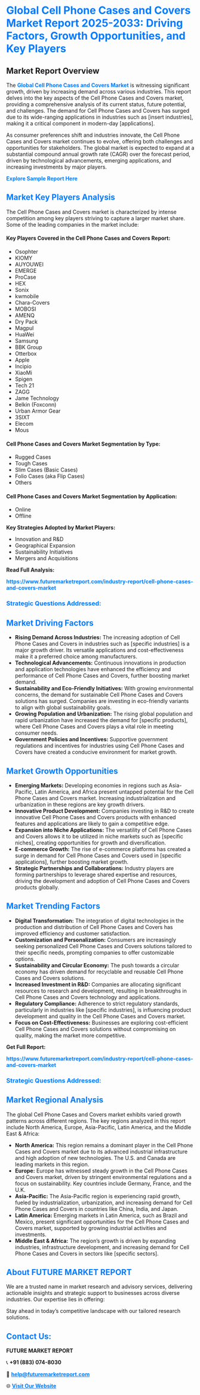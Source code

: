 <h1 style="color: #007BFF;">Global Cell Phone Cases and Covers Market Report 2025-2033: Driving Factors, Growth Opportunities, and Key Players</h1>

<section id="overview">
<h2>Market Report Overview</h2>
<p>The <a href="https://www.futuremarketreport.com/industry-report/cell-phone-cases-and-covers-market" style="color: #007BFF; text-decoration: none;"><strong>Global Cell Phone Cases and Covers Market</strong></a> is witnessing significant growth, driven by increasing demand across various industries. This report delves into the key aspects of the Cell Phone Cases and Covers market, providing a comprehensive analysis of its current status, future potential, and challenges. The demand for Cell Phone Cases and Covers has surged due to its wide-ranging applications in industries such as [insert industries], making it a critical component in modern-day [applications].</p>
<p>As consumer preferences shift and industries innovate, the Cell Phone Cases and Covers market continues to evolve, offering both challenges and opportunities for stakeholders. The global market is expected to expand at a substantial compound annual growth rate (CAGR) over the forecast period, driven by technological advancements, emerging applications, and increasing investments by major players.</p>
</section>

<section id="overview">
<p><a href="https://www.futuremarketreport.com/request-sample/reportId=43224" style="color: #007BFF; text-decoration: none;"><strong>Explore Sample Report Here</strong></a></p>
</section>

<section id="key-players">
<h2 style="color: #007BFF;">Market Key Players Analysis</h2>
<p>The Cell Phone Cases and Covers market is characterized by intense competition among key players striving to capture a larger market share. Some of the leading companies in the market include:</p>
<h4>Key Players Covered in the Cell Phone Cases and Covers Report:</h4>
<ul><li>Osophter</li><li>KIOMY</li><li>AUYOUWEI</li><li>EMERGE</li><li>ProCase</li><li>HEX</li><li>Sonix</li><li>kwmobile</li><li>Chara-Covers</li><li>MOBOSI</li><li>AMENQ</li><li>Dry Pack</li><li>Magpul</li><li>HuaWei</li><li>Samsung</li><li>BBK Group</li><li>Otterbox</li><li>Apple</li><li>Incipio</li><li>XiaoMi</li><li>Spigen</li><li>Tech 21</li><li>ZAGG</li><li>Jame Technology</li><li>Belkin (Foxconn)</li><li>Urban Armor Gear</li><li>3SIXT</li><li>Elecom</li><li>Mous</li></ul>
<h4>Cell Phone Cases and Covers Market Segmentation by Type:</h4>
<ul><li>Rugged Cases</li><li>Tough Cases</li><li>Slim Cases (Basic Cases)</li><li>Folio Cases (aka Flip Cases)</li><li>Others</li></ul>

<h4>Cell Phone Cases and Covers Market Segmentation by Application:</h4>
<ul><li>Online</li><li>Offline</li></ul>
<p><strong>Key Strategies Adopted by Market Players:</strong></p>
<ul>
<li>Innovation and R&D</li>
<li>Geographical Expansion</li>
<li>Sustainability Initiatives</li>
<li>Mergers and Acquisitions</li>
</ul>
</section>

<section>
<p><strong>Read Full Analysis: </strong></p><a href="https://www.futuremarketreport.com/industry-report/cell-phone-cases-and-covers-market" style="color: #007BFF; text-decoration: none;"><strong>https://www.futuremarketreport.com/industry-report/cell-phone-cases-and-covers-market</strong></a>
<h3 style="color: #007BFF;">Strategic Questions Addressed:</h3>
</section>

<section id="driving-factors">
<h2 style="color: #007BFF;">Market Driving Factors</h2>
<ul>
<li><strong>Rising Demand Across Industries:</strong> The increasing adoption of Cell Phone Cases and Covers in industries such as [specific industries] is a major growth driver. Its versatile applications and cost-effectiveness make it a preferred choice among manufacturers.</li>
<li><strong>Technological Advancements:</strong> Continuous innovations in production and application technologies have enhanced the efficiency and performance of Cell Phone Cases and Covers, further boosting market demand.</li>
<li><strong>Sustainability and Eco-Friendly Initiatives:</strong> With growing environmental concerns, the demand for sustainable Cell Phone Cases and Covers solutions has surged. Companies are investing in eco-friendly variants to align with global sustainability goals.</li>
<li><strong>Growing Population and Urbanization:</strong> The rising global population and rapid urbanization have increased the demand for [specific products], where Cell Phone Cases and Covers plays a vital role in meeting consumer needs.</li>
<li><strong>Government Policies and Incentives:</strong> Supportive government regulations and incentives for industries using Cell Phone Cases and Covers have created a conducive environment for market growth.</li>
</ul>
</section>

<section id="growth-opportunities">
<h2 style="color: #007BFF;">Market Growth Opportunities</h2>
<ul>
<li><strong>Emerging Markets:</strong> Developing economies in regions such as Asia-Pacific, Latin America, and Africa present untapped potential for the Cell Phone Cases and Covers market. Increasing industrialization and urbanization in these regions are key growth drivers.</li>
<li><strong>Innovative Product Development:</strong> Companies investing in R&D to create innovative Cell Phone Cases and Covers products with enhanced features and applications are likely to gain a competitive edge.</li>
<li><strong>Expansion into Niche Applications:</strong> The versatility of Cell Phone Cases and Covers allows it to be utilized in niche markets such as [specific niches], creating opportunities for growth and diversification.</li>
<li><strong>E-commerce Growth:</strong> The rise of e-commerce platforms has created a surge in demand for Cell Phone Cases and Covers used in [specific applications], further boosting market growth.</li>
<li><strong>Strategic Partnerships and Collaborations:</strong> Industry players are forming partnerships to leverage shared expertise and resources, driving the development and adoption of Cell Phone Cases and Covers products globally.</li>
</ul>
</section>

<section id="trending-factors">
<h2 style="color: #007BFF;">Market Trending Factors</h2>
<ul>
<li><strong>Digital Transformation:</strong> The integration of digital technologies in the production and distribution of Cell Phone Cases and Covers has improved efficiency and customer satisfaction.</li>
<li><strong>Customization and Personalization:</strong> Consumers are increasingly seeking personalized Cell Phone Cases and Covers solutions tailored to their specific needs, prompting companies to offer customizable options.</li>
<li><strong>Sustainability and Circular Economy:</strong> The push towards a circular economy has driven demand for recyclable and reusable Cell Phone Cases and Covers solutions.</li>
<li><strong>Increased Investment in R&D:</strong> Companies are allocating significant resources to research and development, resulting in breakthroughs in Cell Phone Cases and Covers technology and applications.</li>
<li><strong>Regulatory Compliance:</strong> Adherence to strict regulatory standards, particularly in industries like [specific industries], is influencing product development and quality in the Cell Phone Cases and Covers market.</li>
<li><strong>Focus on Cost-Effectiveness:</strong> Businesses are exploring cost-efficient Cell Phone Cases and Covers solutions without compromising on quality, making the market more competitive.</li>
</ul>
</section>

<section>
<p><strong>Get Full Report: </strong></p><a href="https://www.futuremarketreport.com/industry-report/cell-phone-cases-and-covers-market" style="color: #007BFF; text-decoration: none;"><strong>https://www.futuremarketreport.com/industry-report/cell-phone-cases-and-covers-market</strong></a>
<h3 style="color: #007BFF;">Strategic Questions Addressed:</h3>
</section>


<section id="regional-analysis">
<h2 style="color: #007BFF;">Market Regional Analysis</h2>
<p>The global Cell Phone Cases and Covers market exhibits varied growth patterns across different regions. The key regions analyzed in this report include North America, Europe, Asia-Pacific, Latin America, and the Middle East & Africa:</p>
<ul>
<li><strong>North America:</strong> This region remains a dominant player in the Cell Phone Cases and Covers market due to its advanced industrial infrastructure and high adoption of new technologies. The U.S. and Canada are leading markets in this region.</li>
<li><strong>Europe:</strong> Europe has witnessed steady growth in the Cell Phone Cases and Covers market, driven by stringent environmental regulations and a focus on sustainability. Key countries include Germany, France, and the U.K.</li>
<li><strong>Asia-Pacific:</strong> The Asia-Pacific region is experiencing rapid growth, fueled by industrialization, urbanization, and increasing demand for Cell Phone Cases and Covers in countries like China, India, and Japan.</li>
<li><strong>Latin America:</strong> Emerging markets in Latin America, such as Brazil and Mexico, present significant opportunities for the Cell Phone Cases and Covers market, supported by growing industrial activities and investments.</li>
<li><strong>Middle East & Africa:</strong> The region’s growth is driven by expanding industries, infrastructure development, and increasing demand for Cell Phone Cases and Covers in sectors like [specific sectors].</li>
</ul>
</section>

<footer>
<h2 style="color: #007BFF;">About FUTURE MARKET REPORT</h2>
<p>We are a trusted name in market research and advisory services, delivering actionable insights and strategic support to businesses across diverse industries. Our expertise lies in offering:</p>

<p>Stay ahead in today’s competitive landscape with our tailored research solutions.</p>

<h2 style="color: #007BFF;">Contact Us:</h2>
<p><strong>FUTURE MARKET REPORT</strong></p>
<p>📞 <strong>+91 (883) 074-8030</strong></p>
<p>📧 <strong><a href="mailto:help@futuremarketreport.com" style="color: #007BFF;">help@futuremarketreport.com</a></strong></p>
<p>🌐 <strong><a href="https://www.futuremarketreport.com/" style="color: #007BFF;">Visit Our Website</a></strong></p>
</footer>
